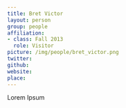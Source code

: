 ```yaml
---
title: Bret Victor
layout: person
group: people
affiliation:
- class: Fall 2013
  role: Visitor
picture: /img/people/bret_victor.png
twitter:
github:
website:
place:
---
```

Lorem Ipsum